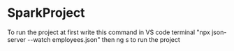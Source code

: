 
# SparkProject
To run the project at first write this command in VS code terminal "npx  json-server --watch employees.json" 
then ng s to run the project